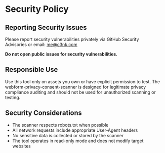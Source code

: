 # Security Policy

## Reporting Security Issues

Please report security vulnerabilities privately via GitHub Security Advisories or email: me@c3nk.com

**Do not open public issues for security vulnerabilities.**

## Responsible Use

Use this tool only on assets you own or have explicit permission to test. The webform-privacy-consent-scanner is designed for legitimate privacy compliance auditing and should not be used for unauthorized scanning or testing.

## Security Considerations

- The scanner respects robots.txt when possible
- All network requests include appropriate User-Agent headers
- No sensitive data is collected or stored by the scanner
- The tool operates in read-only mode and does not modify target websites
